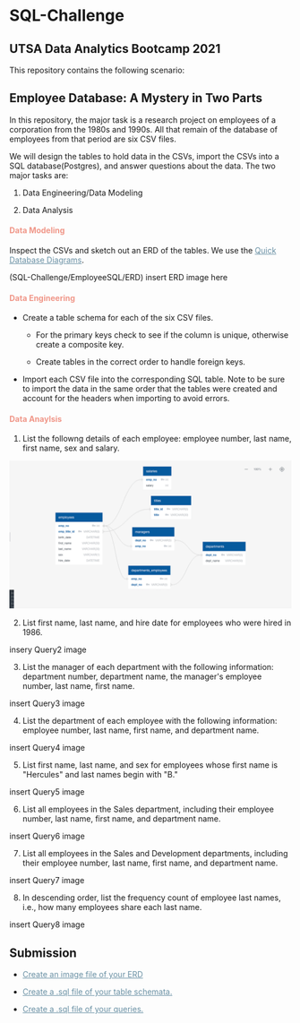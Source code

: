 # SQL-Challenge

## UTSA Data Analytics Bootcamp 2021

This repository contains the following scenario:

## Employee Database: A Mystery in Two Parts

In this repository, the major task is a research project on employees of a corporation from the 1980s and 1990s. All that remain of the database of employees from that period are six CSV files.

We will design the tables to hold data in the CSVs, import the CSVs into a SQL database(Postgres), and answer questions about the data. The two major tasks are:

1. Data Engineering/Data Modeling

2. Data Analysis

<h4 style="color:#F09789">Data Modeling</h4>

Inspect the CSVs and sketch out an ERD of the tables. We use the <a href="https://app.quickdatabasediagrams.com/#/" target="_blank" style="color:#6990A4">Quick Database Diagrams</a>.

(SQL-Challenge/EmployeeSQL/ERD) insert ERD image here

<h4 style="color:#F09789">Data Engineering</h4>

* Create a table schema for each of the six CSV files.

    * For the primary keys check to see if the column is unique, otherwise create a composite key. 

    * Create tables in the correct order to handle foreign keys.

* Import each CSV file into the corresponding SQL table. Note to be sure to import the data in the same order that the tables were created and account for the headers when importing to avoid errors. 

<h4 style="color:#F09789">Data Anaylsis</h4>

1. List the followng details of each employee: employee number, last name, first name, sex and salary.

![Query1](EmployeeSQL/ERD.png)

2. List first name, last name, and hire date for employees who were hired in 1986.

insery Query2 image

3. List the manager of each department with the following information: department number, department name, the manager's employee number, last name, first name.

insert Query3 image

4. List the department of each employee with the following information: employee number, last name, first name, and department name.
 
 insert Query4 image

 5. List first name, last name, and sex for employees whose first name is "Hercules" and last names begin with "B."

 insert Query5 image

 6. List all employees in the Sales department, including their employee number, last name, first name, and department name.

insert Query6 image

7. List all employees in the Sales and Development departments, including their employee number, last name, first name, and department name.

insert Query7 image

8. In descending order, list the frequency count of employee last names, i.e., how many employees share each last name.

insert Query8 image

## Submission

* <a href="https://github.com/ashleylynnl/SQL-Challenge/blob/main/EmployeeSQL/ERD.png" target="_blank" style="color:#6990A4"> Create an image file of your ERD</a>

* <a href="https://github.com/ashleylynnl/SQL-Challenge/blob/main/EmployeeSQL/schema.sql" target="_blank" style="color:#6990A4"> Create a .sql file of your table schemata. </a>

* <a href="https://github.com/ashleylynnl/SQL-Challenge/blob/main/EmployeeSQL/query.sql" target="_blank" style="color:#6990A4"> Create a .sql file of your queries. </a>
